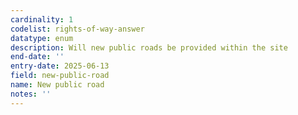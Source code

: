 ```yaml
---
cardinality: 1
codelist: rights-of-way-answer
datatype: enum
description: Will new public roads be provided within the site
end-date: ''
entry-date: 2025-06-13
field: new-public-road
name: New public road
notes: ''
---
```

